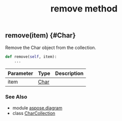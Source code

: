 ﻿---
title: remove method
second_title: Aspose.Diagram for Python via .NET API References
description: 
type: docs
weight: 60
url: /python-net/aspose.diagram/charcollection/remove/
is_root: false
---

## remove(item) {#Char}

Remove the Char object from the collection.



```python
def remove(self, item):
    ...
```


| Parameter | Type | Description |
| :- | :- | :- |
| item | [Char](/diagram/python-net/aspose.diagram/char) |  |



### See Also
* module [aspose.diagram](../../)
* class [CharCollection](/diagram/python-net/aspose.diagram/charcollection)

